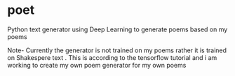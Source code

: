 # poet
Python text generator using Deep Learning to generate poems based on my poems

Note- Currently the generator is not trained on my poems rather it is trained on Shakespere text . This is according to the tensorflow tutorial and i am working to create my own poem generator for my own poems
